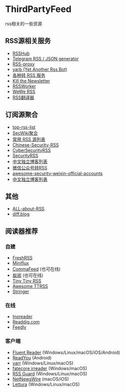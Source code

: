 # ThirdPartyFeed

rss相关的一些资源

## RSS源相关服务

- [RSSHub](https://docs.rsshub.app/)
- [Telegram RSS / JSON generator](https://tg.i-c-a.su/)
- [RSS-proxy](https://github.com/damoeb/rss-proxy)
- [yarb (Yet Another Rss Bot)](https://github.com/firmianay/yarb)
- [各种转 RSS 服务](https://rss.lilydjwg.me/)
- [Kill the Newsletter](https://kill-the-newsletter.com/)
- [RSSWorker](https://github.com/yllhwa/RSSWorker)
- [WeWe RSS](https://github.com/cooderl/wewe-rss)
- [RSS翻译器](https://github.com/rss-translator/RSS-Translator)


## 订阅源聚合

- [top-rss-list](https://github.com/weekend-project-space/top-rss-list)
- [SecWiki聚合](https://www.sec-wiki.com/opml/index)
- [常用 RSS 源列表](https://plink.anyfeeder.com/)
- [Chinese-Security-RSS](https://github.com/zhengjim/Chinese-Security-RSS)
- [CyberSecurityRSS](https://github.com/zer0yu/CyberSecurityRSS)
- [SecurityRSS](https://github.com/r0eXpeR/SecurityRSS)
- [中文独立博客列表](https://github.com/timqian/chinese-independent-blogs)
- [微信公众号转RSS](https://wechat2rss.xlab.app/)
- [awesome-security-weixin-official-accounts](https://github.com/DropsOfZut/awesome-security-weixin-official-accounts)
- [中文独立博客列表](https://github.com/timqian/chinese-independent-blogs)


## 其他

- [ALL-about-RSS](https://github.com/aboutrss/ALL-about-RSS)
- [diff.blog](https://diff.blog/)


## 阅读器推荐

### 自建

- [FreshRSS](https://github.com/FreshRSS/FreshRSS)
- [Miniflux](https://github.com/miniflux/v2)
- [CommaFeed](https://github.com/Athou/commafeed) (也可在线)
- [蚁阅](https://github.com/anyant/rssant) (也可在线)
- [Tiny Tiny RSS](https://tt-rss.org)
- [Awesome TTRSS](https://ttrss.henry.wang/zh)
- [Stringer](https://github.com/stringer-rss/stringer)

### 在线

- [Inoreader](https://www.inoreader.com/)
- [Readdig.com](https://www.readdig.com/)
- [Feedly](https://feedly.com/news-reader)

### 客户端

- [Fluent Reader](https://github.com/yang991178/fluent-reader) (Windows/Linux/macOS/iOS/Android)
- [ReadYou](https://github.com/Ashinch/ReadYou) (Android)
- [yarr](https://github.com/nkanaev/yarr) (Windows/Linux/macOS)
- [fatecore irreader](http://irreader.fatecore.com/) (Windows/macOS)
- [RSS Guard](https://github.com/martinrotter/rssguard) (Windows/Linux/macOS)
- [NetNewsWire](https://github.com/Ranchero-Software/NetNewsWire) (macOS/iOS)
- [Lettura](https://github.com/zhanglun/lettura) (Windows/Linux/macOS)


